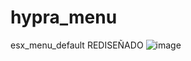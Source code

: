 # hypra_menu
esx_menu_default REDISEÑADO
![image](https://user-images.githubusercontent.com/104398254/171681537-cfac190c-1f76-4ca8-a366-d92af94efab5.png)
